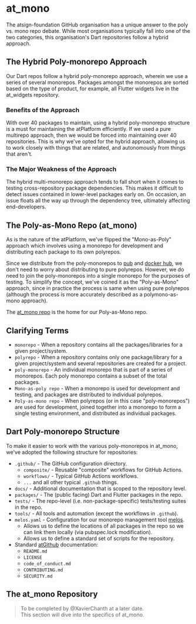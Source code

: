 # at_mono

The atsign-foundation GitHub organisation has a unique answer to the poly
vs. mono repo debate. While most organisations typically fall into one of
the two categories, this organisation's Dart repositories follow a hybrid
approach.

## The Hybrid Poly-monorepo Approach

Our Dart repos follow a hybrid poly-monorepo approach, wherein we use a series
of several monorepos. Packages amongst the monorepos are sorted based on the
type of product, for example, all Flutter widgets live in the at_widgets
repository.

### Benefits of the Approach

With over 40 packages to maintain, using a hybrid poly-monorepo structure
is a must for maintaining the atPlatform efficiently. If we used a pure
multirepo approach, then we would be forced into maintaining over 40
repositories. This is why we've opted for the hybrid approach, allowing us
to work closely with things that are related, and autonomously from things
that aren't.

### The Major Weakness of the Approach

The hybrid multi-monorepo approach tends to fall short when it comes to
testing cross-repository package dependencies. This makes it difficult to
detect issues contained in lower-level packages early on. On occasion, an
issue floats all the way up through the dependency tree, ultimately affecting
end-developers.

## The Poly-as-Mono Repo (at_mono)

As is the nature of the atPlatform, we've flipped the "Mono-as-Poly" approach
which involves using a monorepo for development and distributing each package
to its own polyrepos.

Since we distribute from the poly-monorepos to
[pub](https://pub.dev/publishers/atsign.org/packages) and
[docker hub](https://hub.docker.com/u/atsigncompany), we don't need to
worry about distributing to pure polyrepos. However, we do need to join the
poly-monorepos into a single monorepo for the purposes of testing. To simplify
the concept, we've coined it as the "Poly-as-Mono" approach, since in practice
the process is same when using pure polyrepos (although the process is more
accurately described as a polymono-as-mono approach).

The [at_mono repo](https://github.com/atsign-foundation/at_mono) is the home for
our Poly-as-Mono repo.

## Clarifying Terms

- `monorepo` - When a repository contains all the packages/libraries for a given
  project/system.
- `polyrepo` - When a repository contains only one package/library for a given
  project/system and several repositories are created for a project.
- `poly-monorepo` - An individual monorepo that is part of a series of monorepos.
  Each poly monorepo contains a subset of the total packages.
- `Mono-as-poly repo` - When a monorepo is used for development and testing, and
  packages are distributed to individual polyrepos.
- `Poly-as-mono repo` - When polyrepos (or in this case "poly-monorepos") are
  used for development, joined together into a monorepo to form a single testing
  environment, and distributed as individual packages.

## Dart Poly-monorepo Structure

To make it easier to work with the various poly-monorepos in at_mono, we've
adopted the following structure for repositories:

- `.github/` - The GitHub configuration directory.
	- `composite/` - Reusable "composite" workflows for GitHub Actions.
	- `workflows/` - Typical GitHub Actions workflows.
	- `...` and all other typical `.github` things.
- `docs/` - Additional documentation that is scoped to the repository level.
- `packages/` - The (public facing) Dart and Flutter packages in the repo.
- `tests/` - The repo-level (i.e. non-package-specific) tests/testing suites in the repo.
- `tools/` - All tools and automation (except the workflows in `.github`).
- `melos.yaml` - Configuration for our monorepo management tool
[melos](https://melos.invertase.dev/).
  - Allows us to define the locations of all packages in the repo so we can link
  them locally (via pubspec.lock modification).
  - Allows us to define a standard set of scripts for the repository.
- Standard [atGithub](./atGitHub.md) documentation:
  - `README.md`
  - `LICENSE`
  - `code_of_conduct.md`
  - `CONTRIBUTING.md`
  - `SECURITY.md`

## The at_mono Repository

> To be completed by @XavierChanth at a later date.  
> This section will dive into the specifics of at_mono.
